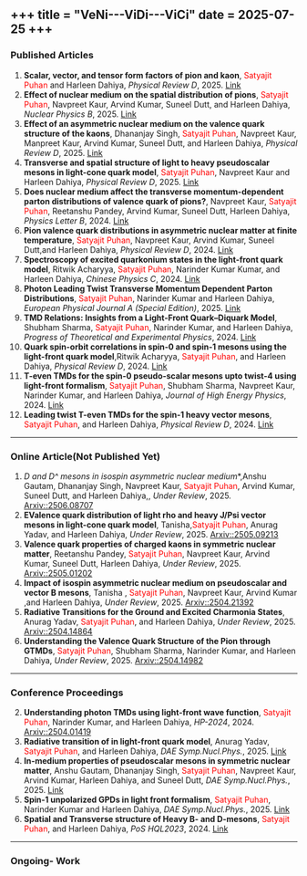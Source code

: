+++
title = "VeNi---ViDi---ViCi"
date = 2025-07-25
+++
---
### Published Articles

1. **Scalar, vector, and tensor form factors of pion and kaon**, <span style="color: red;">Satyajit Puhan</span> and Harleen Dahiya, *Physical Review D*, 2025.  [Link](https://journals.aps.org/prd/abstract/10.1103/2wpb-jgkc)  
2. **Effect of nuclear medium on the spatial distribution of pions**, <span style="color: red;">Satyajit Puhan</span>, Navpreet Kaur, Arvind Kumar, Suneel Dutt, and Harleen Dahiya, *Nuclear Physics B*, 2025. [Link](https://www.sciencedirect.com/science/article/pii/S055032132500149X?via%3Dihub)  
3. **Effect of an asymmetric nuclear medium on the valence quark structure of the kaons**, Dhananjay Singh, <span style="color: red;">Satyajit Puhan</span>, Navpreet Kaur, Manpreet Kaur, Arvind Kumar, Suneel Dutt, and Harleen Dahiya, *Physical Review D*, 2025. [Link](https://journals.aps.org/prd/abstract/10.1103/PhysRevD.111.054001)
1. **Transverse and spatial structure of light to heavy pseudoscalar mesons in light-cone quark model**, <span style="color: red;">Satyajit Puhan</span>, Navpreet Kaur and Harleen Dahiya, *Physical Review D*, 2025.  [Link](https://journals.aps.org/prd/abstract/10.1103/PhysRevD.111.014008)  
2. **Does nuclear medium affect the transverse momentum-dependent parton distributions of valence quark of pions?**, Navpreet Kaur, <span style="color: red;">Satyajit Puhan</span>, Reetanshu Pandey, Arvind Kumar, Suneel Dutt, Harleen Dahiya, *Physics Letter B*, 2024. [Link](https://www.sciencedirect.com/science/article/pii/S0370269324006725?via%3Dihub)  
3. **Pion valence quark distributions in asymmetric nuclear matter at finite temperature**, <span style="color: red;">Satyajit Puhan</span>, Navpreet Kaur, Arvind Kumar, Suneel Dutt,and Harleen Dahiya, *Physical Review D*, 2024. [Link](https://journals.aps.org/prd/abstract/10.1103/PhysRevD.110.054042)
3. **Spectroscopy of excited quarkonium states in the light-front quark model**, Ritwik Acharyya, <span style="color: red;">Satyajit Puhan</span>, Narinder Kumar Kumar, and Harleen Dahiya, *Chinese Physics C*, 2024. [Link](https://iopscience.iop.org/article/10.1088/1674-1137/ad8ec3)
1. **Photon Leading Twist Transverse Momentum Dependent Parton Distributions**, <span style="color: red;">Satyajit Puhan</span>, Narinder Kumar and Harleen Dahiya, *European Physical Journal A (Special Edition)*, 2025.  [Link](https://link.springer.com/article/10.1140/epja/s10050-025-01527-3)  
2. **TMD Relations: Insights from a Light-Front Quark–Diquark Model**, Shubham Sharma, <span style="color: red;">Satyajit Puhan</span>,  Narinder Kumar, and Harleen Dahiya, *Progress of Theoretical and Experimental Physics*, 2024. [Link](https://academic.oup.com/ptep/article/2024/10/103B05/7810281?login=false)  
3. **Quark spin-orbit correlations in spin-0 and spin-1 mesons using the light-front quark model**,Ritwik Acharyya, <span style="color: red;">Satyajit Puhan</span>, and Harleen Dahiya, *Physical Review D*, 2024. [Link](https://journals.aps.org/prd/abstract/10.1103/PhysRevD.110.034020)
2. **T-even TMDs for the spin-0 pseudo-scalar mesons upto twist-4 using light-front formalism**, <span style="color: red;">Satyajit Puhan</span>, Shubham Sharma, Navpreet Kaur,  Narinder Kumar, and Harleen Dahiya, *Journal of High Energy Physics*, 2024. [Link](https://link.springer.com/article/10.1007/JHEP02(2024)075)  
3. **Leading twist T-even TMDs for the spin-1 heavy vector mesons**, <span style="color: red;">Satyajit Puhan</span>, and Harleen Dahiya, *Physical Review D*, 2024. [Link](https://journals.aps.org/prd/abstract/10.1103/PhysRevD.109.034005)
---

### Online Article(Not Published Yet)
1. **D and D^* mesons in isospin asymmetric nuclear medium**,Anshu Gautam, Dhananjay Singh, Navpreet Kaur, <span style="color: red;">Satyajit Puhan</span>, Arvind Kumar, Suneel Dutt, and Harleen Dahiya,, *Under Review*, 2025.  [Arxiv::2506.08707](https://arxiv.org/abs/2506.08707)  
2. **EValence quark distribution of light rho and heavy J/Psi vector mesons in light-cone quark model**, Tanisha,<span style="color: red;">Satyajit Puhan</span>, Anurag Yadav, and Harleen Dahiya, *Under Review*, 2025. [Arxiv::2505.09213](https://arxiv.org/abs/2505.09213)  
3. **Valence quark properties of charged kaons in symmetric nuclear matter**, Reetanshu Pandey, <span style="color: red;">Satyajit Puhan</span>, Navpreet Kaur, Arvind Kumar, Suneel Dutt, Harleen Dahiya, *Under Review*, 2025. [Arxiv::2505.01202](https://arxiv.org/abs/2505.01202)
1. **Impact of isospin asymmetric nuclear medium on pseudoscalar and vector B mesons**, Tanisha , <span style="color: red;">Satyajit Puhan</span>, Navpreet Kaur, Arvind Kumar ,and Harleen Dahiya, *Under Review*, 2025.  [Arxiv::2504.21392](https://arxiv.org/pdf/2504.21392)  
2. **Radiative Transitions for the Ground and Excited Charmonia States**, Anurag Yadav, <span style="color: red;">Satyajit Puhan</span>, and Harleen Dahiya, *Under Review*, 2025. [Arxiv::2504.14864](https://arxiv.org/abs/2504.14864)
2. **Understanding the Valence Quark Structure of the Pion through GTMDs**,  <span style="color: red;">Satyajit Puhan</span>, Shubham Sharma, Narinder Kumar, and Harleen Dahiya, *Under Review*, 2025. [Arxiv::2504.14982](https://arxiv.org/abs/2504.14982) 
---
### Conference Proceedings
2. **Understanding photon TMDs using light-front wave function**,  <span style="color: red;">Satyajit Puhan</span>, Narinder Kumar, and Harleen Dahiya, *HP-2024*, 2024. [Arxiv::2504.01419](https://arxiv.org/abs/2504.01419) 
2. **Radiative transition of in light-front quark model**, Anurag Yadav, <span style="color: red;">Satyajit Puhan</span>,  and Harleen Dahiya, *DAE Symp.Nucl.Phys.*, 2025. [Link](https://inspirehep.net/conferences/2872160?ui-citation-summary=true) 
2. **In-medium properties of pseudoscalar mesons in symmetric nuclear matter**, Anshu Gautam, Dhananjay Singh, <span style="color: red;">Satyajit Puhan</span>, Navpreet Kaur, Arvind Kumar, Harleen Dahiya, and Suneel Dutt, *DAE Symp.Nucl.Phys.*, 2025. [Link](https://inspirehep.net/conferences/2872160?ui-citation-summary=true) 
2. **Spin-1 unpolarized GPDs in light front formalism**, <span style="color: red;">Satyajit Puhan</span>, Narinder Kumar  and Harleen Dahiya, *DAE Symp.Nucl.Phys.*, 2025. [Link](https://inspirehep.net/conferences/2872160?ui-citation-summary=true) 
2. **Spatial and Transverse structure of Heavy B- and D-mesons**, <span style="color: red;">Satyajit Puhan</span>, and Harleen Dahiya, *PoS HQL2023*, 2024. [Link](https://doi.org/10.22323/1.462.0089) 

---
### Ongoing- Work